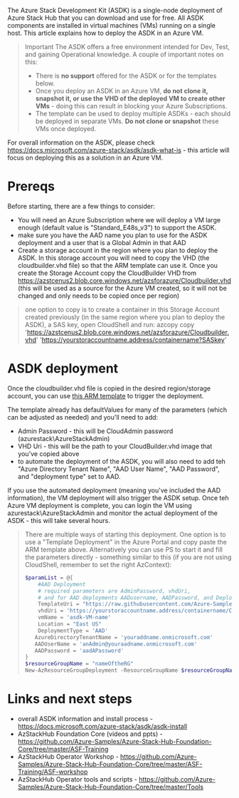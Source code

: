 The Azure Stack Development Kit (ASDK) is a single-node deployment of Azure Stack Hub that you can download and use for free. All ASDK components are installed in virtual machines (VMs) running on a single host. This article explains how to deploy the ASDK in an Azure VM.

> Important
> The ASDK offers a free environment intended for Dev, Test, and gaining Operational knowledge. A couple of important notes on this:
> - There is **no support** offered for the ASDK or for the templates below.
> - Once you deploy an ASDK in an Azure VM, **do not clone it, snapshot it, or use the VHD of the deployed VM to create other VMs** - doing this can result in blocking your Azure Subscriptions. 
> - The template can be used to deploy multiple ASDKs - each should be deployed in separate VMs. **Do not clone or snapshot** these VMs once deployed.

For overall information on the ASDK, please check  https://docs.microsoft.com/azure-stack/asdk/asdk-what-is - this article will focus on deploying this as a solution in an Azure VM.

# Prereqs

Before starting, there are a few things to consider:

- You will need an Azure Subscription where we will deploy a VM large enough (default value is "Standard_E48s_v3") to support the ASDK.
- make sure you have the AAD name you plan to use for the ASDK deployment and a user that is a Global Admin in that AAD
- Create a storage account in the region where you plan to deploy the ASDK. In this storage account you will need to copy the VHD (the cloudbuilder.vhd file) so that the ARM template can use it. Once you create the Storage Account copy the CloudBuilder VHD from https://azstcenus2.blob.core.windows.net/azsforazure/Cloudbuilder.vhd (this will be used as a source for the Azure VM created, so it will not be changed and only needs to be copied once per region)

> one option to copy is to create a container in this Storage Account created previously (in the same region where you plan to deploy the ASDK), a SAS key, open CloudShell and run:
> azcopy copy 'https://azstcenus2.blob.core.windows.net/azsforazure/Cloudbuilder.vhd' 'https://yourstoraccountname.address/containername?SASkey'



# ASDK deployment

Once the cloudbuilder.vhd file is copied in the desired region/storage account, you can use [this ARM template](https://github.com/Azure-Samples/Azure-Stack-Hub-Foundation-Core/blob/master/Tools/ASDKscripts/ASDKAzureVMTemplate.json) to trigger the deployment.

The template already has defaultValues for many of the parameters (which can be adjusted as needed) and you'll need to add:
- Admin Password - this will be CloudAdmin password (azurestack\AzureStackAdmin)
- VHD Uri - this will be the path to your CloudBuilder.vhd image that you've copied above
- to automate the deployment of the ASDK, you will also need to add teh "Azure Directory Tenant Name", "AAD User Name", "AAD Password", and "deployment type" set to AAD.

If you use the automated deployment (meaning you've included the AAD information), the VM deployment will also trigger the ASDK setup. Once teh Azure VM deployment is complete, you can login the VM using azurestack\AzureStackAdmin and monitor the actual deployment of the ASDK - this will take several hours.

> There are multiple ways of starting this deployment. One option is to use a "Template Deployment" in the Azure Portal and copy paste the ARM template above. Alternatively you can use PS to start it and fill the parameters directly - something similar to this (if you are not using CloudShell, remember to set the right AzContext):
> ```` Powershell
> $paramList = @{
>     #AAD Deployment
>     # required parameters are AdminPassword, vhdUri, 
>     # and for AAD deployments AADusername, AADPassword, and DeploymentType - rest of the parameters have defaultValues 
>     TemplateUri = "https://raw.githubusercontent.com/Azure-Samples/Azure-Stack-Hub-Foundation-Core/master/Tools/ASDKscripts/ASDKAzureVMTemplate.json"
>     vhdUri = 'https://yourstoraccountname.address/containername/Cloudbuilder.vhd'
>     vmName = 'asdk-VM-name'
>     Location = "East US"
>     DeploymentType = 'AAD'
>    AzureDirectoryTenantName = 'youraddname.onmicrosoft.com'
>    AADUserName = 'anAdmin@youraadname.onmicrosoft.com'
>    AADPassword = 'aadAPassword'
> }
> $resourceGroupName = "nameOftheRG"
> New-AzResourceGroupDeployment -ResourceGroupName $resourceGroupName @paramList
> ````

# Links and next steps

- overall ASDK information and install process - https://docs.microsoft.com/azure-stack/asdk/asdk-install  
- AzStackHub Foundation Core (videos and ppts) - https://github.com/Azure-Samples/Azure-Stack-Hub-Foundation-Core/tree/master/ASF-Training
- AzStackHub Operator Workshop - https://github.com/Azure-Samples/Azure-Stack-Hub-Foundation-Core/tree/master/ASF-Training/ASF-workshop
- AzStackHub Operator tools and scripts - https://github.com/Azure-Samples/Azure-Stack-Hub-Foundation-Core/tree/master/Tools

